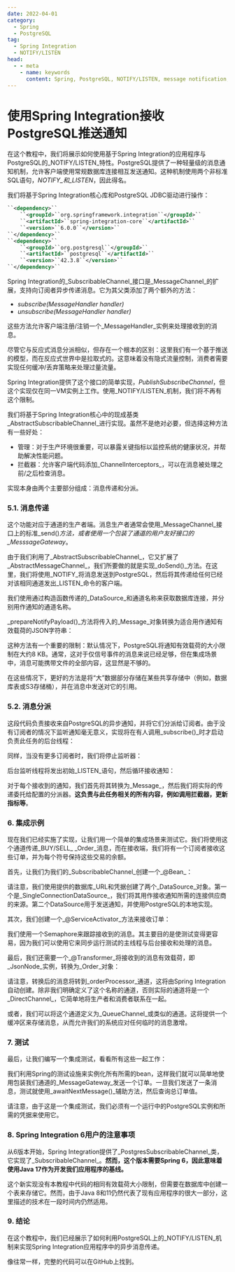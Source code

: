 ```yaml
---
date: 2022-04-01
category:
  - Spring
  - PostgreSQL
tag:
  - Spring Integration
  - NOTIFY/LISTEN
head:
  - - meta
    - name: keywords
      content: Spring, PostgreSQL, NOTIFY/LISTEN, message notification, asynchronous message delivery
---
```

# 使用Spring Integration接收PostgreSQL推送通知

在这个教程中，我们将展示如何使用基于Spring Integration的应用程序与PostgreSQL的_NOTIFY/LISTEN_特性。PostgreSQL提供了一种轻量级的消息通知机制，允许客户端使用常规数据库连接相互发送通知。这种机制使用两个非标准SQL语句，_NOTIFY_和_LISTEN_，因此得名。

我们将基于Spring Integration核心库和PostgreSQL JDBC驱动进行操作：

```xml
``<dependency>``
    ``<groupId>``org.springframework.integration``</groupId>``
    ``<artifactId>``spring-integration-core``</artifactId>``
    ``<version>``6.0.0``</version>``
``</dependency>``
``<dependency>``
    ``<groupId>``org.postgresql``</groupId>``
    ``<artifactId>``postgresql``</artifactId>``
    ``<version>``42.3.8``</version>``
``</dependency>``
```

Spring Integration的_SubscribableChannel_接口是_MessageChannel_的扩展，支持向订阅者异步传递消息。它为其父类添加了两个额外的方法：

- _subscribe(MessageHandler handler)_
- _unsubscribe(MessageHandler handler)_

这些方法允许客户端注册/注销一个_MessageHandler_实例来处理接收到的消息。

尽管它与反应式消息分派相似，但存在一个根本的区别：这里我们有一个基于推送的模型，而在反应式世界中是拉取式的。这意味着没有隐式流量控制，消费者需要实现任何缓冲/丢弃策略来处理过量流量。

Spring Integration提供了这个接口的简单实现，_PublishSubscribeChannel_，但这个实现仅在同一VM实例上工作。使用_NOTIFY/LISTEN_机制，我们将不再有这个限制。

我们将基于Spring Integration核心中的现成基类_AbstractSubscribableChannel_进行实现。虽然不是绝对必要，但选择这种方法有一些好处：

- 管理：对于生产环境很重要，可以暴露关键指标以监控系统的健康状况，并帮助解决性能问题。
- 拦截器：允许客户端代码添加_ChannelInterceptors_，可以在消息被处理之前/之后检查消息。

实现本身由两个主要部分组成：消息传递和分派。

### 5.1. 消息传递

这个功能对应于通道的生产者端。消息生产者通常会使用_MessageChannel_接口上的标准_send()_方法，或者使用一个包装了通道的用户友好接口的_MesssageGateway_。

由于我们利用了_AbstractSubscribableChannel_，它又扩展了_AbstractMessageChannel_，我们所要做的就是实现_doSend()_方法。在这里，我们将使用_NOTIFY_将消息发送到PostgreSQL，然后将其传递给任何已经对该相同通道发出_LISTEN_命令的客户端。

我们使用通过构造函数传递的_DataSource_和通道名称来获取数据库连接，并分别用作通知的通道名称。

_prepareNotifyPayload()_方法将传入的_Message_对象转换为适合用作通知有效载荷的JSON字符串：

这种方法有一个重要的限制：默认情况下，PostgreSQL将通知有效载荷的大小限制在大约8 KB。通常，这对于仅信号事件的消息来说已经足够，但在集成场景中，消息可能携带文件的全部内容，这显然是不够的。

在这些情况下，更好的方法是将“大”数据部分存储在某些共享存储中（例如，数据库表或S3存储桶），并在消息中发送对它的引用。

### 5.2. 消息分派

这段代码负责接收来自PostgreSQL的异步通知，并将它们分派给订阅者。由于没有订阅者的情况下监听通知毫无意义，实现将在有人调用_subscribe()_时才启动负责此任务的后台线程：

同样，当没有更多订阅者时，我们将停止监听器：

后台监听线程将发出初始_LISTEN_语句，然后循环接收通知：

对于每个接收到的通知，我们首先将其转换为_Message_，然后我们将实际的传递委托给配置的分派器。**这负责与此任务相关的所有内容，例如调用拦截器，更新指标等**。

### 6. 集成示例

现在我们已经实施了实现，让我们用一个简单的集成场景来测试它。我们将使用这个通道传递_BUY/SELL_ _Order_消息，而在接收端，我们将有一个订阅者接收这些订单，并为每个符号保持这些交易的余额。

首先，让我们为我们的_SubscribableChannel_创建一个_@Bean_：

请注意，我们使用提供的数据库_URL和凭据创建了两个_DataSource_对象。第一个是_SingleConnectionDataSource_，我们将其用作接收通知所需的连接供应商的来源。第二个DataSource用于发送通知，并使用PostgreSQL的本地实现。

其次，我们创建一个_@ServiceActivator_方法来接收订单：

我们使用一个Semaphore来跟踪接收到的消息。其主要目的是使测试变得更容易，因为我们可以使用它来同步运行测试的主线程与后台接收和处理的消息。

最后，我们还需要一个_@Transformer_将接收到的消息有效载荷，即_JsonNode_实例，转换为_Order_对象：

请注意，转换后的消息将转到_orderProcessor_通道，这将由Spring Integration自动创建。除非我们明确定义了这个名称的通道，否则实际的通道将是一个_DirectChannel_，它简单地将生产者和消费者联系在一起。

或者，我们可以将这个通道定义为_QueueChannel_或类似的通道。这将提供一个缓冲区来存储消息，从而允许我们的系统应对任何临时的消息激增。

### 7. 测试

最后，让我们编写一个集成测试，看看所有这些一起工作：

我们利用Spring的测试设施来实例化所有所需的bean，这样我们就可以简单地使用包装我们通道的_MessageGateway_发送一个订单。一旦我们发送了一条消息，测试就使用_awaitNextMessage()_辅助方法，然后查询总订单值。

请注意，由于这是一个集成测试，我们必须有一个运行中的PostgreSQL实例和所需的凭据来使用它。

### 8. Spring Integration 6用户的注意事项

从6版本开始，Spring Integration提供了_PostgresSubscribableChannel_类，它实现了_SubscribableChannel_。**然而，这个版本需要Spring 6，因此意味着使用Java 17作为开发我们应用程序的基线。**

这个新实现没有本教程中代码的相同有效载荷大小限制，但需要在数据库中创建一个表来存储它。然而，由于Java 8和11仍然代表了现有应用程序的很大一部分，这里描述的技术在一段时间内仍然适用。

### 9. 结论

在这个教程中，我们已经展示了如何利用PostgreSQL上的_NOTIFY/LISTEN_机制来实现Spring Integration应用程序中的异步消息传递。

像往常一样，完整的代码可以在GitHub上找到。